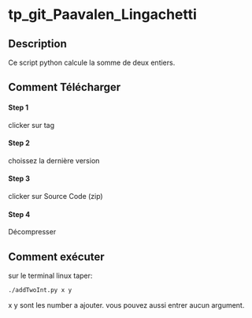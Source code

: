 # tp_git_Paavalen_Lingachetti

## Description

Ce script python calcule la somme de deux entiers.

## Comment Télécharger

#### Step 1
clicker sur tag

#### Step 2
choissez la dernière version

#### Step 3
clicker sur Source Code (zip)

#### Step 4 
Décompresser 

## Comment exécuter

sur le terminal linux taper:

```sh
./addTwoInt.py x y
```
x y sont les number a ajouter.
vous pouvez aussi entrer aucun argument.
